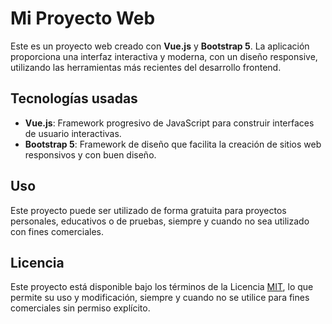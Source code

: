 # Mi Proyecto Web

Este es un proyecto web creado con **Vue.js** y **Bootstrap 5**. La aplicación proporciona una interfaz interactiva y moderna, con un diseño responsive, utilizando las herramientas más recientes del desarrollo frontend.

## Tecnologías usadas

- **Vue.js**: Framework progresivo de JavaScript para construir interfaces de usuario interactivas.
- **Bootstrap 5**: Framework de diseño que facilita la creación de sitios web responsivos y con buen diseño.

## Uso

Este proyecto puede ser utilizado de forma gratuita para proyectos personales, educativos o de pruebas, siempre y cuando no sea utilizado con fines comerciales. 

## Licencia

Este proyecto está disponible bajo los términos de la Licencia [MIT](https://opensource.org/licenses/MIT), lo que permite su uso y modificación, siempre y cuando no se utilice para fines comerciales sin permiso explícito.
